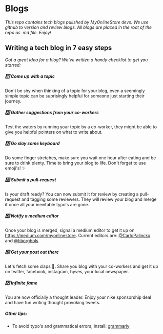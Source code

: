 # Blogs

_This repo contains tech blogs pulished by MyOnlineStore devs. We use github to version and review blogs. All blogs are placed in the root of the repo as .md file. Enjoy!_

## Writing a tech blog in 7 easy steps

_Got a great idea for a blog? We've written a handy checklist to get you started:_

##### 1️⃣ Come up with a topic

Don't be shy when thinking of a topic for your blog, even a seemingly simple topic can be suprisingly helpful for someone just starting their journey.

##### 2️⃣ Gather suggestions from your co-workers

Test the waters by running your topic by a co-worker, they might be able to give you helpful pointers on what to write about. 

##### 3️⃣ Go slay some keyboard

Do some finger stretches, make sure you wait one hour after eating and be sure to drink plenty. Time to bring your blog to life. Don't forget to use emoji's! ✨

##### 4️⃣ Submit a pull-request

Is your draft ready? You can now submit it for review by creating a pull-request and tagging some reviewers. They will review your blog and merge it once all your inevitable typo's are gone.

##### 5️⃣ Notify a medium editor

Once your blog is merged, signal a medium editor to get it up on https://medium.com/myonlinestore. Current editors are: [@CarloPalinckx](https://github.com/CarloPalinckx) and [@hborghols](https://github.com/hborghols).

##### 6️⃣ Get your post out there

Let's fetch some claps 👏. Share you blog with your co-workers and get it up on twitter, facebook, instagram, hyves, your local newspaper.

##### 7️⃣ Infinite fame

You are now officially a thought leader. Enjoy your nike sponsorship deal and have fun writing thought provoking tweets.

##### Other tips:

- To avoid typo's and grammatical errors, install: [grammarly](https://app.grammarly.com/)
